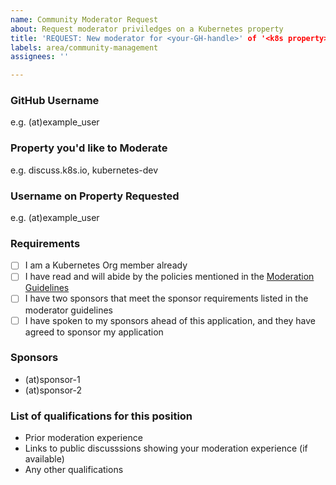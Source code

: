 ```yaml
---
name: Community Moderator Request
about: Request moderator priviledges on a Kubernetes property
title: 'REQUEST: New moderator for <your-GH-handle>' of '<k8s property>'
labels: area/community-management
assignees: ''

---
```


### GitHub Username
e.g. (at)example_user

### Property you'd like to Moderate
e.g. discuss.k8s.io, kubernetes-dev

### Username on Property Requested
e.g. (at)example_user

### Requirements
- [ ] I am a Kubernetes Org member already
- [ ] I have read and will abide by the policies mentioned in the [Moderation Guidelines]((https://git.k8s.io/community/communication/moderation.md))
- [ ] I have two sponsors that meet the sponsor requirements listed in the moderator guidelines
- [ ] I have spoken to my sponsors ahead of this application, and they have agreed to sponsor my application

### Sponsors
- (at)sponsor-1
- (at)sponsor-2

### List of qualifications for this position
- Prior moderation experience
- Links to public discusssions showing your moderation experience (if available)
- Any other qualifications
